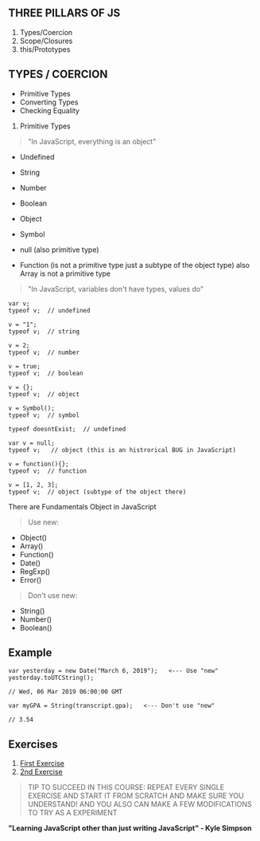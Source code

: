 ## THREE PILLARS OF JS

1. Types/Coercion
2. Scope/Closures
3. this/Prototypes

## TYPES / COERCION

* Primitive Types
* Converting Types
* Checking Equality

1. Primitive Types 

> "In JavaScript, everything is an object"

* Undefined
* String
* Number
* Boolean
* Object
* Symbol

* null (also primitive type)
* Function (is not a primitive type just a subtype of the object type) also Array is not a primitive type

> "In JavaScript, variables don't have types, values do"

```
var v;
typeof v;  // undefined

v = "1";
typeof v;  // string

v = 2;
typeof v;  // number

v = true;
typeof v;  // boolean

v = {};
typeof v;  // object

v = Symbol();
typeof v;  // symbol

typeof doesntExist;  // undefined

var v = null;
typeof v;   // object (this is an histrorical BUG in JavaScript)

v = function(){};
typeof v;  // function

v = [1, 2, 3];
typeof v;  // object (subtype of the object there)

```

There are Fundamentals Object in JavaScript

> Use new:

* Object()
* Array()
* Function()
* Date()
* RegExp()
* Error()

> Don't use new:

* String()
* Number()
* Boolean()

## Example 

```
var yesterday = new Date("March 6, 2019");   <--- Use "new"
yesterday.toUTCString();

// Wed, 06 Mar 2019 06:00:00 GMT   

var myGPA = String(transcript.gpa);   <--- Don't use "new"

// 3.54
```
## Exercises

1. [First Exercise](https://github.com/devdezzies/Fundamentals-JavaScript/blob/main/Primer/primerExercise.md)
2. [2nd Exercise](https://github.com/devdezzies/Fundamentals-JavaScript/blob/main/FinalExercise/Instructions.md)

> TIP TO SUCCEED IN THIS COURSE: REPEAT EVERY SINGLE EXERCISE AND START IT FROM SCRATCH AND MAKE SURE YOU UNDERSTAND!
> AND YOU ALSO CAN MAKE A FEW MODIFICATIONS TO TRY AS A EXPERIMENT

**"Learning JavaScript other than just writing JavaScript" - Kyle Simpson**









